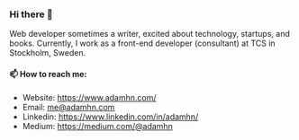 ### Hi there 👋
Web developer sometimes a writer, excited about technology, startups, and books. Currently, I work as a front-end developer (consultant) at TCS in Stockholm, Sweden.


#### 📫 How to reach me:
* Website: https://www.adamhn.com/
* Email: me@adamhn.com
* Linkedin: https://www.linkedin.com/in/adamhn/
* Medium: https://medium.com/@adamhn

<!--
**adamhn/adamhn** is a ✨ _special_ ✨ repository because its `README.md` (this file) appears on your GitHub profile.

Here are some ideas to get you started:

- 🔭 I’m currently working on ...
- 🌱 I’m currently learning ...
- 👯 I’m looking to collaborate on ...
- 🤔 I’m looking for help with ...
- 💬 Ask me about ...
- 📫 How to reach me: ...
- 😄 Pronouns: ...
- ⚡ Fun fact: ...
-->
